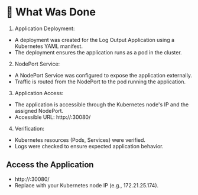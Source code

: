 # 📑 What Was Done

1. Application Deployment:

- A deployment was created for the Log Output Application using a Kubernetes YAML manifest.
- The deployment ensures the application runs as a pod in the cluster.

2. NodePort Service:

- A NodePort Service was configured to expose the application externally.
- Traffic is routed from the NodePort to the pod running the application.

3. Application Access:

- The application is accessible through the Kubernetes node's IP and the assigned NodePort.
- Accessible URL: http://<Node-IP>:30080/

4. Verification:

- Kubernetes resources (Pods, Services) were verified.
- Logs were checked to ensure expected application behavior.
## Access the Application
- http://<Node-IP>:30080/
- Replace <Node-IP> with your Kubernetes node IP (e.g., 172.21.25.174).

